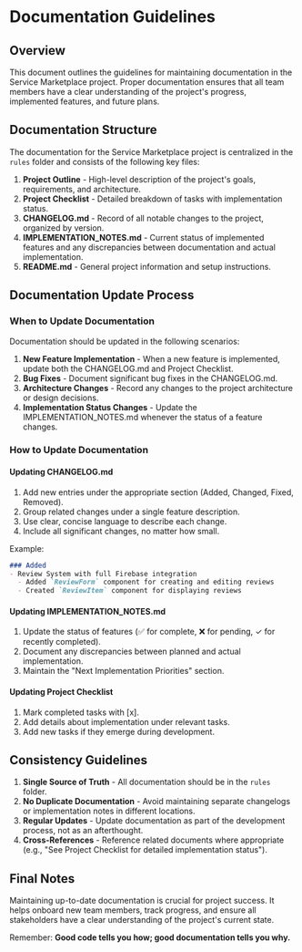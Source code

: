 # Documentation Guidelines

## Overview

This document outlines the guidelines for maintaining documentation in the Service Marketplace project. Proper documentation ensures that all team members have a clear understanding of the project's progress, implemented features, and future plans.

## Documentation Structure

The documentation for the Service Marketplace project is centralized in the `rules` folder and consists of the following key files:

1. **Project Outline** - High-level description of the project's goals, requirements, and architecture.
2. **Project Checklist** - Detailed breakdown of tasks with implementation status.
3. **CHANGELOG.md** - Record of all notable changes to the project, organized by version.
4. **IMPLEMENTATION_NOTES.md** - Current status of implemented features and any discrepancies between documentation and actual implementation.
5. **README.md** - General project information and setup instructions.

## Documentation Update Process

### When to Update Documentation

Documentation should be updated in the following scenarios:

1. **New Feature Implementation** - When a new feature is implemented, update both the CHANGELOG.md and Project Checklist.
2. **Bug Fixes** - Document significant bug fixes in the CHANGELOG.md.
3. **Architecture Changes** - Record any changes to the project architecture or design decisions.
4. **Implementation Status Changes** - Update the IMPLEMENTATION_NOTES.md whenever the status of a feature changes.

### How to Update Documentation

#### Updating CHANGELOG.md

1. Add new entries under the appropriate section (Added, Changed, Fixed, Removed).
2. Group related changes under a single feature description.
3. Use clear, concise language to describe each change.
4. Include all significant changes, no matter how small.

Example:
```markdown
### Added
- Review System with full Firebase integration
  - Added `ReviewForm` component for creating and editing reviews
  - Created `ReviewItem` component for displaying reviews
```

#### Updating IMPLEMENTATION_NOTES.md

1. Update the status of features (✅ for complete, ❌ for pending, ✓ for recently completed).
2. Document any discrepancies between planned and actual implementation.
3. Maintain the "Next Implementation Priorities" section.

#### Updating Project Checklist

1. Mark completed tasks with [x].
2. Add details about implementation under relevant tasks.
3. Add new tasks if they emerge during development.

## Consistency Guidelines

1. **Single Source of Truth** - All documentation should be in the `rules` folder.
2. **No Duplicate Documentation** - Avoid maintaining separate changelogs or implementation notes in different locations.
3. **Regular Updates** - Update documentation as part of the development process, not as an afterthought.
4. **Cross-References** - Reference related documents where appropriate (e.g., "See Project Checklist for detailed implementation status").

## Final Notes

Maintaining up-to-date documentation is crucial for project success. It helps onboard new team members, track progress, and ensure all stakeholders have a clear understanding of the project's current state.

Remember: **Good code tells you how; good documentation tells you why.** 